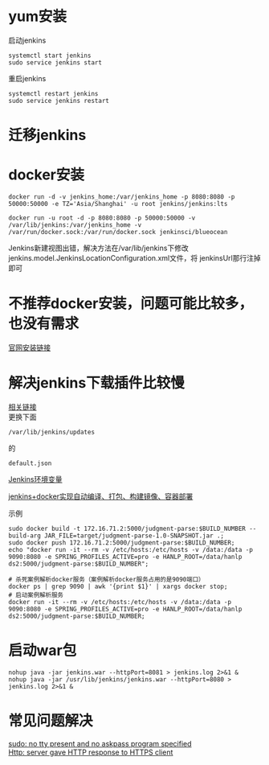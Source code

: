 ﻿# yum安装
[](https://blog.csdn.net/diyiday/article/details/79024825)

启动jenkins  
```shell script
systemctl start jenkins
sudo service jenkins start  
```
重启jenkins 
```shell script
systemctl restart jenkins
sudo service jenkins restart 
```

# 迁移jenkins
[](https://yq.aliyun.com/articles/346685)

# docker安装
```shell script
docker run -d -v jenkins_home:/var/jenkins_home -p 8080:8080 -p 50000:50000 -e TZ='Asia/Shanghai' -u root jenkins/jenkins:lts
```
[](https://www.jenkins.io/zh/doc/book/installing/)
```shell script
docker run -u root -d -p 8080:8080 -p 50000:50000 -v /var/lib/jenkins:/var/jenkins_home -v /var/run/docker.sock:/var/run/docker.sock jenkinsci/blueocean 
```

Jenkins新建视图出错，解决方法在/var/lib/jenkins下修改jenkins.model.JenkinsLocationConfiguration.xml文件，将
jenkinsUrl那行注掉即可

# 不推荐docker安装，问题可能比较多，也没有需求  
[官网安装链接](https://pkg.jenkins.io/redhat-stable/)  

# 解决jenkins下载插件比较慢
[相关链接](https://blog.csdn.net/qq_39653459/article/details/103585084?depth_1-utm_source=distribute.pc_relevant.none-task&utm_source=distribute.pc_relevant.none-task)  
更换下面
```shell script
/var/lib/jenkins/updates
```
的
```shell script
default.json
```

[Jenkins环境变量](http://172.16.71.3:8080/env-vars.html/) 

[jenkins+docker实现自动编译、打包、构建镜像、容器部署](https://blog.csdn.net/xiaoxiangzi520/article/details/88842200)      

示例  
```shell script
sudo docker build -t 172.16.71.2:5000/judgment-parse:$BUILD_NUMBER --build-arg JAR_FILE=target/judgment-parse-1.0-SNAPSHOT.jar .;
sudo docker push 172.16.71.2:5000/judgment-parse:$BUILD_NUMBER;
echo "docker run -it --rm -v /etc/hosts:/etc/hosts -v /data:/data -p 9090:8080 -e SPRING_PROFILES_ACTIVE=pro -e HANLP_ROOT=/data/hanlp ds2:5000/judgment-parse:$BUILD_NUMBER";
```

```shell script
# 杀死案例解析docker服务（案例解析docker服务占用的是9090端口）
docker ps | grep 9090 | awk '{print $1}' | xargs docker stop;
# 启动案例解析服务
docker run -it --rm -v /etc/hosts:/etc/hosts -v /data:/data -p 9090:8080 -e SPRING_PROFILES_ACTIVE=pro -e HANLP_ROOT=/data/hanlp ds2:5000/judgment-parse:$BUILD_NUMBER;
```

# 启动war包  
```shell script
nohup java -jar jenkins.war --httpPort=8081 > jenkins.log 2>&1 &
nohup java -jar /usr/lib/jenkins/jenkins.war --httpPort=8080 > jenkins.log 2>&1 &
```

# 常见问题解决 
[sudo: no tty present and no askpass program specified](https://blog.csdn.net/qq_36792209/article/details/82695539?depth_1-utm_source=distribute.pc_relevant.none-task&utm_source=distribute.pc_relevant.none-task)  
[Http: server gave HTTP response to HTTPS client ](https://blog.csdn.net/liyin6847/article/details/90599612)  





